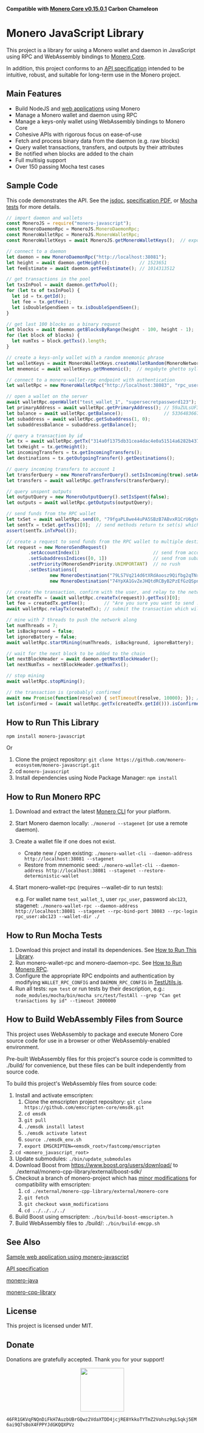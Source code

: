 **Compatible with [Monero Core v0.15.0.1](https://web.getmonero.org/downloads/) Carbon Chameleon**

# Monero JavaScript Library

This project is a library for using a Monero wallet and daemon in JavaScript using RPC and WebAssembly bindings to [Monero Core](https://github.com/monero-project/monero).

In addition, this project conforms to an [API specification](http://moneroecosystem.org/monero-java/monero-spec.pdf) intended to be intuitive, robust, and suitable for long-term use in the Monero project.

## Main Features

- Build NodeJS and [web applications](https://github.com/woodser/xmr-sample-app) using Monero
- Manage a Monero wallet and daemon using RPC
- Manage a keys-only wallet using WebAssembly bindings to Monero Core
- Cohesive APIs with rigorous focus on ease-of-use
- Fetch and process binary data from the daemon (e.g. raw blocks)
- Query wallet transactions, transfers, and outputs by their attributes
- Be notified when blocks are added to the chain
- Full multisig support
- Over 150 passing Mocha test cases

## Sample Code

This code demonstrates the API.  See the [jsdoc](https://moneroecosystem.org/monero-javascript/), [specification PDF](http://moneroecosystem.org/monero-java/monero-spec.pdf), or [Mocha tests](src/test/) for more details.

```js
// import daemon and wallets
const MoneroJS = require("monero-javascript");
const MoneroDaemonRpc = MoneroJS.MoneroDaemonRpc;
const MoneroWalletRpc = MoneroJS.MoneroWalletRpc;
const MoneroWalletKeys = await MoneroJS.getMoneroWalletKeys();  // exports promise

// connect to a daemon
let daemon = new MoneroDaemonRpc("http://localhost:38081");
let height = await daemon.getHeight();           // 1523651
let feeEstimate = await daemon.getFeeEstimate(); // 1014313512

// get transactions in the pool
let txsInPool = await daemon.getTxPool();
for (let tx of txsInPool) {
  let id = tx.getId();
  let fee = tx.getFee();
  let isDoubleSpendSeen = tx.isDoubleSpendSeen();
}

// get last 100 blocks as a binary request
let blocks = await daemon.getBlocksByRange(height - 100, height - 1);
for (let block of blocks) {
  let numTxs = block.getTxs().length;
}

// create a keys-only wallet with a random mnemonic phrase
let walletKeys = await MoneroWalletKeys.createWalletRandom(MoneroNetworkType.STAGENET, "English");
let mnemonic = await walletKeys.getMnemonic();  // megabyte ghetto syllabus ...

// connect to a monero-wallet-rpc endpoint with authentication
let walletRpc = new MoneroWalletRpc("http://localhost:38083", "rpc_user", "abc123");

// open a wallet on the server
await walletRpc.openWallet("test_wallet_1", "supersecretpassword123");
let primaryAddress = await walletRpc.getPrimaryAddress(); // 59aZULsUF3YNSKGiHz4J...
let balance = await walletRpc.getBalance();               // 533648366742
let subaddress = await walletRpc.getSubaddress(1, 0);
let subaddressBalance = subaddress.getBalance();

// query a transaction by id
let tx = await walletRpc.getTx("314a0f1375db31cea4dac4e0a51514a6282b43792269b3660166d4d2b46437ca");
let txHeight = tx.getHeight();
let incomingTransfers = tx.getIncomingTransfers();
let destinations = tx.getOutgoingTransfer().getDestinations();

// query incoming transfers to account 1
let transferQuery = new MoneroTransferQuery().setIsIncoming(true).setAccountIndex(1);
let transfers = await walletRpc.getTransfers(transferQuery);

// query unspent outputs
let outputQuery = new MoneroOutputQuery().setIsSpent(false);
let outputs = await walletRpc.getOutputs(outputQuery);

// send funds from the RPC wallet
let txSet = await walletRpc.send(0, "79fgaPL8we44uPA5SBzB7ABvxR1CrU6gteRfny1eXc2RVQk7Jhk5oR5YQnQZuorP3kEVXxewi2CG5CfUBfmRqTvy49UvYkG", new BigInteger("50000"));
let sentTx = txSet.getTxs()[0];  // send methods return tx set(s) which contain sent txs unless further steps needed in a multisig or watch-only wallet
assert(sentTx.inTxPool());

// create a request to send funds from the RPC wallet to multiple destinations
let request = new MoneroSendRequest()
        .setAccountIndex(1)                           // send from account 1
        .setSubaddressIndices([0, 1])                 // send from subaddreses in account 1
        .setPriority(MoneroSendPriority.UNIMPORTANT)  // no rush
        .setDestinations([
                new MoneroDestination("79LS7Vq214d6tXRdAoosz9Qifbg2qTNrZfWziwLZc8ih3GRjxN1dWZNTYmr7HAmVKLd5NsCfJRucJH4xPF326HdeVhngHyj", new BigInteger("50000")),
                new MoneroDestination("74YpXA1GvZeJHQtdRCByB2PzEfGzQSpniDr6yier8UrKhXU4YAp8QVDFSKd4XAMsj4HYcE9ibW3JzKVSXEDoE4xkMSFvHAe", new BigInteger("50000"))]);

// create the transaction, confirm with the user, and relay to the network
let createdTx = (await walletRpc.createTx(request)).getTxs()[0];
let fee = createdTx.getFee();       // "Are you sure you want to send ...?"
await walletRpc.relayTx(createdTx); // submit the transaction which will notify the JNI wallet

// mine with 7 threads to push the network along
let numThreads = 7;
let isBackground = false;
let ignoreBattery = false;
await walletRpc.startMining(numThreads, isBackground, ignoreBattery);

// wait for the next block to be added to the chain
let nextBlockHeader = await daemon.getNextBlockHeader();
let nextNumTxs = nextBlockHeader.getNumTxs();

// stop mining
await walletRpc.stopMining();

// the transaction is (probably) confirmed
await new Promise(function(resolve) { setTimeout(resolve, 10000); }); // wait 10s for auto refresh
let isConfirmed = (await walletRpc.getTx(createdTx.getId())).isConfirmed();
```

## How to Run This Library

`npm install monero-javascript`

Or

1. Clone the project repository: `git clone https://github.com/monero-ecosystem/monero-javascript.git`
2. cd `monero-javascript`
3. Install dependencies using Node Package Manager: `npm install`

## How to Run Monero RPC

1. Download and extract the latest [Monero CLI](https://getmonero.org/downloads/) for your platform.
2. Start Monero daemon locally: `./monerod --stagenet` (or use a remote daemon).
3. Create a wallet file if one does not exist.
	- Create new / open existing: `./monero-wallet-cli --daemon-address http://localhost:38081 --stagenet`
	- Restore from mnemonic seed: `./monero-wallet-cli --daemon-address http://localhost:38081 --stagenet --restore-deterministic-wallet`
4. Start monero-wallet-rpc (requires --wallet-dir to run tests):
	
	e.g. For wallet name `test_wallet_1`, user `rpc_user`, password `abc123`, stagenet: `./monero-wallet-rpc --daemon-address http://localhost:38081 --stagenet --rpc-bind-port 38083 --rpc-login rpc_user:abc123 --wallet-dir ./`

## How to Run Mocha Tests

1. Download this project and install its dependenices.  See [How to Run This Library](#how-to-run-this-library).
2. Run monero-wallet-rpc and monero-daemon-rpc.  See [How to Run Monero RPC](#how-to-run-monero-rpc). 
3. Configure the appropriate RPC endpoints and authentication by modifying `WALLET_RPC_CONFIG` and `DAEMON_RPC_CONFIG` in [TestUtils.js](src/test/TestUtils.js).
4. Run all tests: `npm test` or run tests by their description, e.g.: `node_modules/mocha/bin/mocha src/test/TestAll --grep "Can get transactions by id" --timeout 2000000`

## How to Build WebAssembly Files from Source

This project uses WebAssembly to package and execute Monero Core source code for use in a browser or other WebAssembly-enabled environment.

Pre-built WebAssembly files for this project's source code is committed to ./build/ for convenience, but these files can be built independently from source code.

To build this project's WebAssembly files from source code:

1. Install and activate emscripten:
	1. Clone the emscripten project repository: `git clone https://github.com/emscripten-core/emsdk.git`
	2. `cd emsdk`
	3. `git pull`
	4. `./emsdk install latest`
	5. `./emsdk activate latest`
	6. `source ./emsdk_env.sh`
	7. `export EMSCRIPTEN=<emsdk_root>/fastcomp/emscripten`
2. `cd <monero_javascript_root>`
3. Update submodules: `./bin/update_submodules`
4. Download Boost from https://www.boost.org/users/download/ to ./external/monero-cpp-library/external/boost-sdk/
5. Checkout a branch of monero-project which has [minor modifications](https://github.com/monero-project/monero/compare/master...woodser:wasm_modifications) for compatibility with emscripten:
	1. `cd ./external/monero-cpp-library/external/monero-core`
	2. `git fetch`
	3. `git checkout wasm_modifications`
	4. `cd ../../../../`
6. Build Boost using emscripten: `./bin/build-boost-emscripten.h`
7. Build WebAssembly files to ./build/: `./bin/build-emcpp.sh`

## See Also

[Sample web application using monero-javascript](https://github.com/woodser/xmr-sample-app)

[API specification](http://moneroecosystem.org/monero-java/monero-spec.pdf)

[monero-java](https://github.com/monero-ecosystem/monero-java)

[monero-cpp-library](https://github.com/woodser/monero-cpp-library)

## License

This project is licensed under MIT.

## Donate

Donations are gratefully accepted.  Thank you for your support!

<p align="center">
	<img src="donate.png" width="115" height="115"/>
</p>

`46FR1GKVqFNQnDiFkH7AuzbUBrGQwz2VdaXTDD4jcjRE8YkkoTYTmZ2Vohsz9gLSqkj5EM6ai9Q7sBoX4FPPYJdGKQQXPVz`